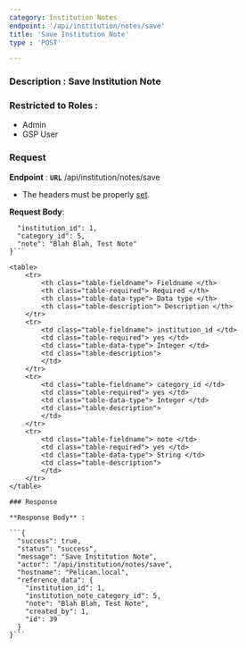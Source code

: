 ```yaml
---
category: Institution Notes
endpoint: '/api/institution/notes/save'
title: 'Save Institution Note'
type : 'POST'

---
```

### **Description** : Save Institution Note
### Restricted to Roles : 
* Admin
* GSP User


### Request

**Endpoint** : **`URL`** /api/institution/notes/save

* The headers must be properly [set](#/Info-setting-headers).

**Request Body**: 

```{
  "institution_id": 1,
  "category_id": 5,
  "note": "Blah Blah, Test Note"
}```

<table>
	<tr>
		<th class="table-fieldname"> Fieldname </th>
		<th class="table-required"> Required </th>    
		<th class="table-data-type"> Data type </th>
		<th class="table-description"> Description </th>
	</tr>
	<tr>
		<td class="table-fieldname"> institution_id </td>
        <td class="table-required"> yes </td>
		<td class="table-data-type"> Integer </td>
		<td class="table-description">
        </td>
	</tr>  
	<tr>
		<td class="table-fieldname"> category_id </td>
        <td class="table-required"> yes </td>
		<td class="table-data-type"> Integer </td>
		<td class="table-description">
        </td>
	</tr>  
	<tr>
		<td class="table-fieldname"> note </td>
        <td class="table-required"> yes </td>
		<td class="table-data-type"> String </td>
		<td class="table-description">
        </td>
	</tr>         
</table>

### Response 

**Response Body** : 

```{
  "success": true,
  "status": "success",
  "message": "Save Institution Note",
  "actor": "/api/institution/notes/save",
  "hostname": "Pelican.local",
  "reference_data": {
    "institution_id": 1,
    "institution_note_category_id": 5,
    "note": "Blah Blah, Test Note",
    "created_by": 1,
    "id": 39
  }
}```